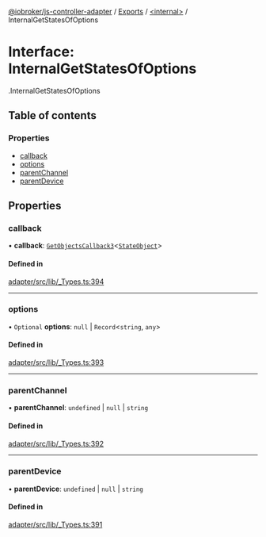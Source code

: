 [@iobroker/js-controller-adapter](../README.md) / [Exports](../modules.md) / [<internal\>](../modules/internal_.md) / InternalGetStatesOfOptions

# Interface: InternalGetStatesOfOptions

[<internal>](../modules/internal_.md).InternalGetStatesOfOptions

## Table of contents

### Properties

- [callback](internal_.InternalGetStatesOfOptions.md#callback)
- [options](internal_.InternalGetStatesOfOptions.md#options)
- [parentChannel](internal_.InternalGetStatesOfOptions.md#parentchannel)
- [parentDevice](internal_.InternalGetStatesOfOptions.md#parentdevice)

## Properties

### callback

• **callback**: [`GetObjectsCallback3`](../modules/internal_.md#getobjectscallback3)<[`StateObject`](internal_.StateObject.md)\>

#### Defined in

[adapter/src/lib/_Types.ts:394](https://github.com/ioBroker/ioBroker.js-controller/blob/e6dd10a9/packages/adapter/src/lib/_Types.ts#L394)

___

### options

• `Optional` **options**: ``null`` \| `Record`<`string`, `any`\>

#### Defined in

[adapter/src/lib/_Types.ts:393](https://github.com/ioBroker/ioBroker.js-controller/blob/e6dd10a9/packages/adapter/src/lib/_Types.ts#L393)

___

### parentChannel

• **parentChannel**: `undefined` \| ``null`` \| `string`

#### Defined in

[adapter/src/lib/_Types.ts:392](https://github.com/ioBroker/ioBroker.js-controller/blob/e6dd10a9/packages/adapter/src/lib/_Types.ts#L392)

___

### parentDevice

• **parentDevice**: `undefined` \| ``null`` \| `string`

#### Defined in

[adapter/src/lib/_Types.ts:391](https://github.com/ioBroker/ioBroker.js-controller/blob/e6dd10a9/packages/adapter/src/lib/_Types.ts#L391)
